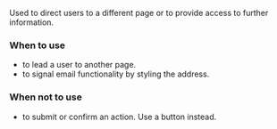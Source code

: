 Used to direct users to a different page or to provide access to further information.

### When to use
- to lead a user to another page.
- to signal email functionality by styling the address.

### When not to use
- to submit or confirm an action. Use a button instead.


